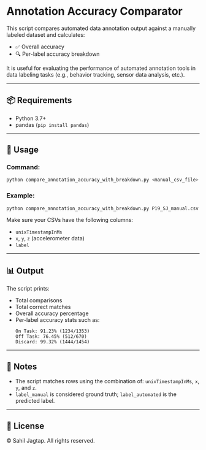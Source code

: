 
# Annotation Accuracy Comparator

This script compares automated data annotation output against a manually labeled dataset and calculates:
- ✅ Overall accuracy
- 🔍 Per-label accuracy breakdown

It is useful for evaluating the performance of automated annotation tools in data labeling tasks (e.g., behavior tracking, sensor data analysis, etc.).

---

## 📦 Requirements

- Python 3.7+
- pandas (`pip install pandas`)

---

## 🚀 Usage

### Command:
```bash
python compare_annotation_accuracy_with_breakdown.py <manual_csv_file> <automated_csv_file>
```

### Example:
```bash
python compare_annotation_accuracy_with_breakdown.py P19_SJ_manual.csv P19_automated.csv
```

Make sure your CSVs have the following columns:
- `unixTimestampInMs`
- `x`, `y`, `z` (accelerometer data)
- `label`

---

## 📊 Output

The script prints:
- Total comparisons
- Total correct matches
- Overall accuracy percentage
- Per-label accuracy stats such as:
  ```
  On Task: 91.23% (1234/1353)
  Off Task: 76.45% (512/670)
  Discard: 99.32% (1444/1454)
  ```

---

## 📝 Notes

- The script matches rows using the combination of:
  `unixTimestampInMs`, `x`, `y`, and `z`.
- `label_manual` is considered ground truth; `label_automated` is the predicted label.

---

## 📄 License

© Sahil Jagtap. All rights reserved.
